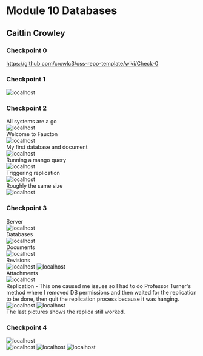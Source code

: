 # Module 10 Databases
## Caitlin Crowley

### Checkpoint 0
https://github.com/crowlc3/oss-repo-template/wiki/Check-0

### Checkpoint 1

![localhost](/Images/Lab09Images/localhost.png)


### Checkpoint 2

All systems are a go  
![localhost](/Images/Lab09Images/check1.png)  
Welcome to Fauxton  
![localhost](/Images/Lab09Images/check2_1.png)  
My first database and document  
![localhost](/Images/Lab09Images/check2_2.png)  
Running a mango query  
![localhost](/Images/Lab09Images/check3_query.png)  
Triggering replication  
![localhost](/Images/Lab09Images/replication.png)  
Roughly the same size  
![localhost](/Images/Lab09Images/samenumberdocs.png)  

### Checkpoint 3

Server  
![localhost](/Images/Lab09Images/server.png)  
Databases    
![localhost](/Images/Lab09Images/databases.png)  
Documents  
![localhost](/Images/Lab09Images/documents.png)  
Revisions  
![localhost](/Images/Lab09Images/revisions.png)
![localhost](/Images/Lab09Images/revisions2.png)  
Attachments  
![localhost](/Images/Lab09Images/images.png)  
Replication - This one caused me issues so I had to do Professor Turner's method where I removed DB permissions and then waited for the replication to be done, then quit the replication process because it was hanging.
![localhost](/Images/Lab09Images/hangs.png)
![localhost](/Images/Lab09Images/stillcopied.png)  
The last pictures shows the replica still worked.

### Checkpoint 4

![localhost](/Images/Lab09Images/query1.png)  
![localhost](/Images/Lab09Images/alphquery.png)
![localhost](/Images/Lab09Images/querygeneration.png)
![localhost](/Images/Lab09Images/nowarn.png)
